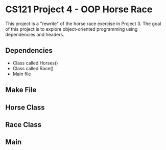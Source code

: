 # CS121 Project 4 - OOP Horse Race

This project is a "rewrite" of the horse race exercise in Project 3. The goal of this project is to explore object-oriented programming using dependencies and headers. 

## Dependencies

- Class called Horses()
- Class called Race()
- Main file

## Make File

## Horse Class

## Race Class

## Main
